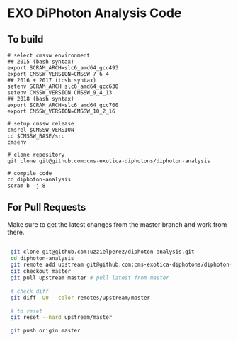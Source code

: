 # EXO DiPhoton Analysis Code

## To build

```
# select cmssw environment
## 2015 (bash syntax)
export SCRAM_ARCH=slc6_amd64_gcc493  
export CMSSW_VERSION=CMSSW_7_6_4 
## 2016 + 2017 (tcsh syntax)
setenv SCRAM_ARCH slc6_amd64_gcc630
setenv CMSSW_VERSION CMSSW_9_4_13
## 2018 (bash syntax)
export SCRAM_ARCH=slc6_amd64_gcc700
export CMSSW_VERSION=CMSSW_10_2_16

# setup cmssw release
cmsrel $CMSSW_VERSION  
cd $CMSSW_BASE/src  
cmsenv  

# clone repository
git clone git@github.com:cms-exotica-diphotons/diphoton-analysis  

# compile code
cd diphoton-analysis  
scram b -j 8
```

## For Pull Requests

Make sure to get the latest changes from the master branch and work from there.
```bash
 
 git clone git@github.com:uzzielperez/diphoton-analysis.git
 cd diphoton-analysis
 git remote add upstream git@github.com:cms-exotica-diphotons/diphoton-analysis.git
 git checkout master
 git pull upstream master # pull latest from master
 
 # check diff
 git diff -U0 --color remotes/upstream/master
 
 # to reset
 git reset --hard upstream/master
 
 git push origin master
 
 ```

